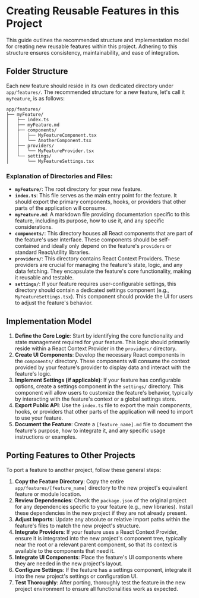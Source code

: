 # Creating Reusable Features in this Project

This guide outlines the recommended structure and implementation model for creating new reusable features within this project. Adhering to this structure ensures consistency, maintainability, and ease of integration.

## Folder Structure

Each new feature should reside in its own dedicated directory under `app/features/`. The recommended structure for a new feature, let's call it `myFeature`, is as follows:

```
app/features/
├── myFeature/
│   ├── index.ts
│   ├── myFeature.md
│   ├── components/
│   │   ├── MyFeatureComponent.tsx
│   │   └── AnotherComponent.tsx
│   ├── providers/
│   │   └── MyFeatureProvider.tsx
│   └── settings/
│       └── MyFeatureSettings.tsx
```

### Explanation of Directories and Files:

*   **`myFeature/`**: The root directory for your new feature.
*   **`index.ts`**: This file serves as the main entry point for the feature. It should export the primary components, hooks, or providers that other parts of the application will consume.
*   **`myFeature.md`**: A markdown file providing documentation specific to this feature, including its purpose, how to use it, and any specific considerations.
*   **`components/`**: This directory houses all React components that are part of the feature's user interface. These components should be self-contained and ideally only depend on the feature's `providers` or standard React/utility libraries.
*   **`providers/`**: This directory contains React Context Providers. These providers are crucial for managing the feature's state, logic, and any data fetching. They encapsulate the feature's core functionality, making it reusable and testable.
*   **`settings/`**: If your feature requires user-configurable settings, this directory should contain a dedicated settings component (e.g., `MyFeatureSettings.tsx`). This component should provide the UI for users to adjust the feature's behavior.

## Implementation Model

1.  **Define the Core Logic**: Start by identifying the core functionality and state management required for your feature. This logic should primarily reside within a React Context Provider in the `providers/` directory.
2.  **Create UI Components**: Develop the necessary React components in the `components/` directory. These components will consume the context provided by your feature's provider to display data and interact with the feature's logic.
3.  **Implement Settings (if applicable)**: If your feature has configurable options, create a settings component in the `settings/` directory. This component will allow users to customize the feature's behavior, typically by interacting with the feature's context or a global settings store.
4.  **Export Public API**: Use the `index.ts` file to export the main components, hooks, or providers that other parts of the application will need to import to use your feature.
5.  **Document the Feature**: Create a `[feature_name].md` file to document the feature's purpose, how to integrate it, and any specific usage instructions or examples.

## Porting Features to Other Projects

To port a feature to another project, follow these general steps:

1.  **Copy the Feature Directory**: Copy the entire `app/features/[feature_name]` directory to the new project's equivalent feature or module location.
2.  **Review Dependencies**: Check the `package.json` of the original project for any dependencies specific to your feature (e.g., new libraries). Install these dependencies in the new project if they are not already present.
3.  **Adjust Imports**: Update any absolute or relative import paths within the feature's files to match the new project's structure.
4.  **Integrate Providers**: If your feature uses a React Context Provider, ensure it is integrated into the new project's component tree, typically near the root or a relevant parent component, so that its context is available to the components that need it.
5.  **Integrate UI Components**: Place the feature's UI components where they are needed in the new project's layout.
6.  **Configure Settings**: If the feature has a settings component, integrate it into the new project's settings or configuration UI.
7.  **Test Thoroughly**: After porting, thoroughly test the feature in the new project environment to ensure all functionalities work as expected.

